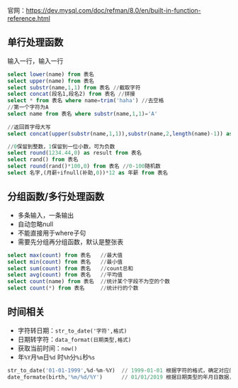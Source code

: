 官网：https://dev.mysql.com/doc/refman/8.0/en/built-in-function-reference.html

## 单行处理函数
输入一行，输入一行
```sql
select lower(name) from 表名
select upper(name) from 表名
select substr(name,1,1) from 表名 //截取字符
select concat(段名1,段名2) from 表名 //拼接		
select * from 表名 where name=trim('haha') //去空格
//第一个字符为A
select name from 表名 where substr(name,1,1)='A' 
	   
//返回首字母大写
select concat(upper(substr(name,1,1)),substr(name,2,length(name)-1)) as result 

//0保留到整数，1保留到一位小数，可为负数
select round(1234.44,0) as result from 表名 		
select rand() from 表名 							
select round(rand()*100,0) from 表名 //0-100随机数
select 名字,(月薪+ifnull(补助,0))*12 as 年薪 from 表名  
```

## 分组函数/多行处理函数
- 多条输入，一条输出
- 自动忽略null
- 不能直接用于where子句
- 需要先分组再分组函数，默认是整张表
```sql
select max(count) from 表名 	//最大值
select min(count) from 表名 	//最小值
select sum(count) from 表名 	//count总和
select avg(count) from 表名 	//平均值
select count(name) from 表名 	//统计某个字段不为空的个数
select count(*) from 表名 	//统计行的个数
```

## 时间相关
- 字符转日期：`str_to_date('字符',格式)`
- 日期转字符：`data_format(日期类型,格式)`
- 获取当前时间：`now()`
- 年`%Y`月`%m`日`%d` 时`%h`分`%i`秒`%s`
```sql
str_to_date('01-01-1999',%d-%m-%Y)  // 1999-01-01 根据字符的格式，确定对应的年月日位置，转化为对应的日期类型
date_formate(birth,'%m/%d/%Y')      // 01/01/2019 根据日期类型的年月日数据，重新换格式
```